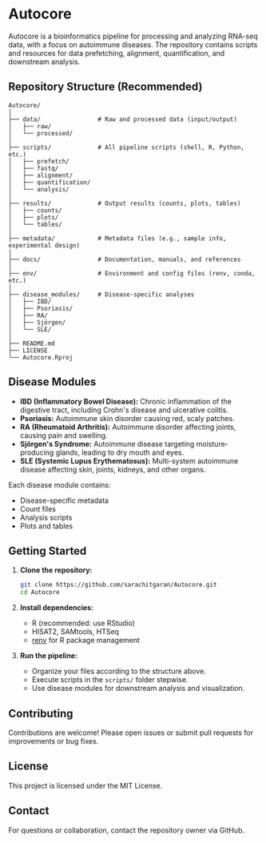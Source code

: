 # Autocore

Autocore is a bioinformatics pipeline for processing and analyzing RNA-seq data, with a focus on autoimmune diseases. The repository contains scripts and resources for data prefetching, alignment, quantification, and downstream analysis.

## Repository Structure (Recommended)

```
Autocore/
│
├── data/                # Raw and processed data (input/output)
│   ├── raw/
│   └── processed/
│
├── scripts/             # All pipeline scripts (shell, R, Python, etc.)
│   ├── prefetch/
│   ├── fastq/
│   ├── alignment/
│   ├── quantification/
│   └── analysis/
│
├── results/             # Output results (counts, plots, tables)
│   ├── counts/
│   ├── plots/
│   └── tables/
│
├── metadata/            # Metadata files (e.g., sample info, experimental design)
│
├── docs/                # Documentation, manuals, and references
│
├── env/                 # Environment and config files (renv, conda, etc.)
│
├── disease_modules/     # Disease-specific analyses
│   ├── IBD/
│   ├── Psoriasis/
│   ├── RA/
│   ├── Sjörgen/
│   └── SLE/
│
├── README.md
├── LICENSE
└── Autocore.Rproj
```

## Disease Modules

- **IBD (Inflammatory Bowel Disease):** Chronic inflammation of the digestive tract, including Crohn's disease and ulcerative colitis.
- **Psoriasis:** Autoimmune skin disorder causing red, scaly patches.
- **RA (Rheumatoid Arthritis):** Autoimmune disorder affecting joints, causing pain and swelling.
- **Sjörgen's Syndrome:** Autoimmune disease targeting moisture-producing glands, leading to dry mouth and eyes.
- **SLE (Systemic Lupus Erythematosus):** Multi-system autoimmune disease affecting skin, joints, kidneys, and other organs.

Each disease module contains:
- Disease-specific metadata
- Count files
- Analysis scripts
- Plots and tables

## Getting Started

1. **Clone the repository:**
   ```sh
   git clone https://github.com/sarachitgaran/Autocore.git
   cd Autocore
   ```
2. **Install dependencies:**
   - R (recommended: use RStudio)
   - HISAT2, SAMtools, HTSeq
   - [renv](https://rstudio.github.io/renv/) for R package management

3. **Run the pipeline:**
   - Organize your files according to the structure above.
   - Execute scripts in the `scripts/` folder stepwise.
   - Use disease modules for downstream analysis and visualization.

## Contributing

Contributions are welcome! Please open issues or submit pull requests for improvements or bug fixes.

## License

This project is licensed under the MIT License.

## Contact

For questions or collaboration, contact the repository owner via GitHub.
